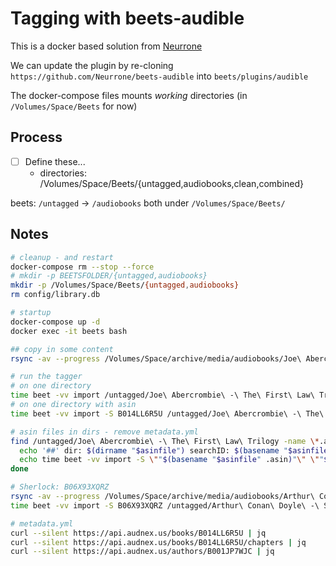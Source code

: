 # Tagging with beets-audible

This is a docker based solution from [Neurrone](https://github.com/Neurrone/beets-audible)

We can update the plugin by re-cloning `https://github.com/Neurrone/beets-audible`
into `beets/plugins/audible`

The docker-compose files mounts _working_ directories (in `/Volumes/Space/Beets` for now)

## Process

- [ ] Define these...
  - directories: /Volumes/Space/Beets/{untagged,audiobooks,clean,combined}

beets: `/untagged` -> `/audiobooks` both under `/Volumes/Space/Beets/`

## Notes

```bash
# cleanup - and restart
docker-compose rm --stop --force
# mkdir -p BEETSFOLDER/{untagged,audiobooks}
mkdir -p /Volumes/Space/Beets/{untagged,audiobooks}
rm config/library.db

# startup
docker-compose up -d
docker exec -it beets bash

## copy in some content
rsync -av --progress /Volumes/Space/archive/media/audiobooks/Joe\ Abercrombie\ -\ The\ First\ Law\ Trilogy /Volumes/Space/Beets/orig/

# run the tagger
# on one directory
time beet -vv import /untagged/Joe\ Abercrombie\ -\ The\ First\ Law\ Trilogy/Joe\ Abercrombie\ -\ The\ First\ Law\ 01\ The\ Blade\ Itself/
# on one directory with asin
time beet -vv import -S B014LL6R5U /untagged/Joe\ Abercrombie\ -\ The\ First\ Law\ Trilogy/Joe\ Abercrombie\ -\ The\ First\ Law\ 01\ The\ Blade\ Itself/

# asin files in dirs - remove metadata.yml
find /untagged/Joe\ Abercrombie\ -\ The\ First\ Law\ Trilogy -name \*.asin -print0 | while read -d $'\0' asinfile; do
  echo '##' dir: $(dirname "$asinfile") searchID: $(basename "$asinfile" .asin)
  echo time beet -vv import -S \""$(basename "$asinfile" .asin)"\" \""$(dirname "$asinfile")"\"
done

# Sherlock: B06X93XQRZ
rsync -av --progress /Volumes/Space/archive/media/audiobooks/Arthur\ Conan\ Doyle\ -\ Sherlock\ Holmes\ The\ Definitive\ Audio\ Collection data/untagged/
time beet -vv import -S B06X93XQRZ /untagged/Arthur\ Conan\ Doyle\ -\ Sherlock\ Holmes\ The\ Definitive\ Audio\ Collection/

# metadata.yml
curl --silent https://api.audnex.us/books/B014LL6R5U | jq
curl --silent https://api.audnex.us/books/B014LL6R5U/chapters | jq
curl --silent https://api.audnex.us/authors/B001JP7WJC | jq
```
